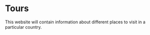 # Tours
This website will contain information about different places to visit in a particular country.
